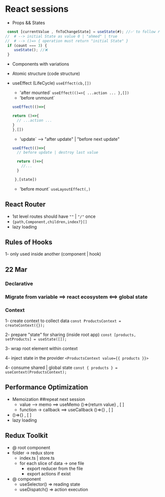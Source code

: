 # React sessions

- Props && States

```ts
 const [currentValue , fnToChangeState] = useState(#); //✅ to follow react render
//  # --> initial State as value 0 | "ahmed" | true
//  # --> ()=> { operation must return "initial State" }
 if (count === 3) {
 	useState(); //❌
 }
```
- Components with variations
- Atomic structure (code structure)
- useEffect (LifeCycle)
  ```useEffect(cb,[])```

  - 'after mounted`
  ```useEffect(()=>{ ...action ... },[])```
  - 'before unmount`
  ```ts
  useEffect(()=>{

  return ()=>{
    // ...action ...
  }
  },[])
  ```
  - 'update` --> "after update" | "before next update"
  ```ts
  useEffect(()=>{
    // before update | destroy last value

    return ()=>{
      //...
    }

   },[state])
   ```
  - 'before mount`
  ```useLayoutEffect(,)```


## React Router
- 1st level routes should have `""` | `"/"` once
- `{path,Component,children,index?}[]`
- lazy loading


## Rules of Hooks
1- only used inside another (component | hook)


## 22 Mar
### Declarative 
### Migrate from variable ==> react ecosystem <==> global state
### Context
1- create context to collect data
`const ProductsContext = createContext({});`

2- prepare "state" for sharing (inside root app)
`const [products, setProducts] = useState([]);`

3- wrap root element within context

4- inject state in the provider
`<ProductsContext value={{ products }}>`

4- consume shared | global state
`const { products } = useContext(ProductsContext);`


## Performance Optimization

- Memoization ##repeat next session
  - value   --> memo ==> useMemo ()=>{return value} , [ ]
  - function -> callback ==> useCallback ()=>{} , [ ]
- ()=>{} , [ ]
- lazy loading

## Redux Toolkit
- <Provider > @ root component
- folder -> redux store
  - index.ts | store.ts
  - for each slice of data -> one file
    - export reducer from the file
    - export actions if exist
- @ component 
  - useSelector() => reading state
  - useDispatch() => action execution
